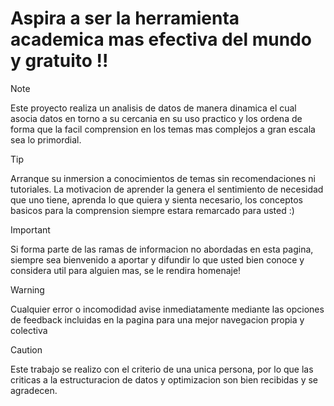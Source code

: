 # Aspira a ser la herramienta academica mas efectiva del mundo y gratuito !!

>[!NOTE]
>Este proyecto realiza un analisis de datos de manera dinamica el cual asocia datos en torno a su cercania en su uso practico y los ordena de forma que la facil comprension en los temas mas complejos a gran escala sea lo primordial.

>[!TIP]
>Arranque su inmersion a conocimientos de temas sin recomendaciones ni tutoriales. La motivacion de aprender la genera el sentimiento de necesidad que uno tiene, aprenda lo que quiera y sienta necesario, los conceptos basicos para la comprension siempre estara remarcado para usted :)

>[!IMPORTANT]
>Si forma parte de las ramas de informacion no abordadas en esta pagina, siempre sea bienvenido a aportar y difundir lo que usted bien conoce y considera util para alguien mas, se le rendira homenaje!

>[!WARNING]
>Cualquier error o incomodidad avise inmediatamente mediante las opciones de feedback incluidas en la pagina para una mejor navegacion propia y colectiva

>[!CAUTION]
>Este trabajo se realizo con el criterio de una unica persona, por lo que las criticas a la estructuracion de datos y optimizacion son bien recibidas y se agradecen.
